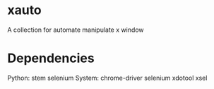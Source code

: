 # xauto
A collection for automate manipulate x window

# Dependencies
Python: stem selenium
System: chrome-driver selenium xdotool xsel 